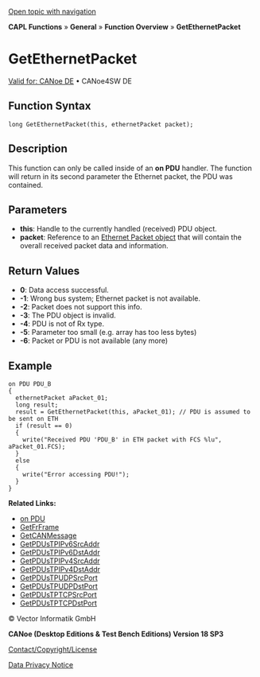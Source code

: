[Open topic with navigation](../../../../../CANoeDEFamily.htm#Topics/CAPLFunctions/Other/Functions/CAPLfunctionGetEthernetPacket.md)

**CAPL Functions** » **General** » **Function Overview** » **GetEthernetPacket**

# GetEthernetPacket

[Valid for: CANoe DE](../../../Shared/FeatureAvailability.md) • CANoe4SW DE

## Function Syntax

```
long GetEthernetPacket(this, ethernetPacket packet);
```

## Description

This function can only be called inside of an **on PDU** handler. The function will return in its second parameter the Ethernet packet, the PDU was contained.

## Parameters

- **this**: Handle to the currently handled (received) PDU object.
- **packet**: Reference to an [Ethernet Packet object](../../IP/Objects/CAPLfunctionEthernetPacket.md) that will contain the overall received packet data and information.

## Return Values

- **0**: Data access successful.
- **-1**: Wrong bus system; Ethernet packet is not available.
- **-2**: Packet does not support this info.
- **-3**: The PDU object is invalid.
- **-4**: PDU is not of Rx type.
- **-5**: Parameter too small (e.g. array has too less bytes)
- **-6**: Packet or PDU is not available (any more)

## Example

```plaintext
on PDU PDU_B
{
  ethernetPacket aPacket_01;
  long result;
  result = GetEthernetPacket(this, aPacket_01); // PDU is assumed to be sent on ETH
  if (result == 0)
  {
    write("Received PDU 'PDU_B' in ETH packet with FCS %lu", aPacket_01.FCS);
  }
  else
  {
    write("Error accessing PDU!");
  }
}
```

**Related Links:**

- [on PDU](../EventProcedures/CAPLfunctionOnPDU.md)
- [GetFrFrame](CAPLfunctionGetFrFrame.md)
- [GetCANMessage](CAPLfunctionGetCANMessage.md)
- [GetPDUsTPIPv6SrcAddr](CAPLfunctionGetPDUsTPIPv6SrcAddr.md)
- [GetPDUsTPIPv6DstAddr](CAPLfunctionGetPDUsTPIPv6DstAddr.md)
- [GetPDUsTPIPv4SrcAddr](CAPLfunctionGetPDUsTPIPv4SrcAddr.md)
- [GetPDUsTPIPv4DstAddr](CAPLfunctionGetPDUsTPIPv4DstAddr.md)
- [GetPDUsTPUDPSrcPort](CAPLfunctionGetPDUsTPUDPSrcPort.md)
- [GetPDUsTPUDPDstPort](CAPLfunctionGetPDUsTPUDPDstPort.md)
- [GetPDUsTPTCPSrcPort](CAPLfunctionGetPDUsTPTCPSrcPort.md)
- [GetPDUsTPTCPDstPort](CAPLfunctionGetPDUsTPTCPDstPort.md)

© Vector Informatik GmbH

**CANoe (Desktop Editions & Test Bench Editions) Version 18 SP3**

[Contact/Copyright/License](../../../Shared/ContactCopyrightLicense.md)

[Data Privacy Notice](https://www.vector.com/int/en/company/get-info/privacy-policy/)
